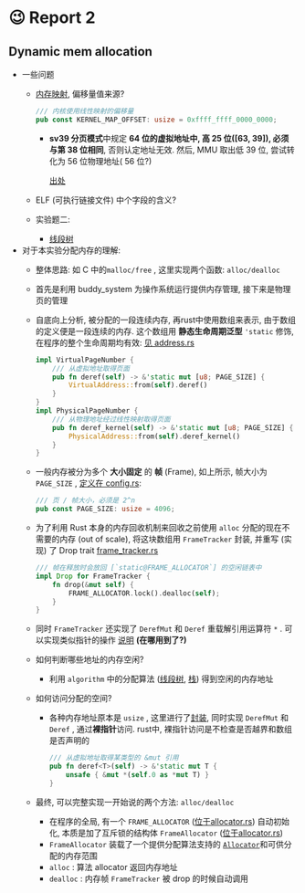 # :wink: Report 2

## Dynamic mem allocation

- 一些问题
  - [内存映射](lab2/os/src/memory/config.rs), 偏移量值来源?

    ```Rust
    /// 内核使用线性映射的偏移量
    pub const KERNEL_MAP_OFFSET: usize = 0xffff_ffff_0000_0000;
    ```

    - **sv39 分页模式**中规定 **64 位的虚拟地址中, 高 25 位([63, 39]), 必须与第 38 位相同**, 否则认定地址无效. 
      然后, MMU 取出低 39 位, 尝试转化为 56 位物理地址( 56 位?)

      [出处](https://rcore-os.github.io/rCore-Tutorial-Book-v3/chapter4/3sv39-implementation-1.html#id3)
  - ELF (可执行链接文件) 中个字段的含义?
  - 实验题二:
    - [线段树](https://www.cnblogs.com/AC-King/p/7789013.html)
- 对于本实验分配内存的理解:
  - 整体思路: 如 C 中的`malloc/free` , 这里实现两个函数: `alloc/dealloc`
  - 首先是利用 buddy_system 为操作系统运行提供内存管理, 接下来是物理页的管理
  - 自底向上分析, 被分配的一段连续内存, 再rust中使用数组来表示, 由于数组的定义便是一段连续的内存. 这个数组用 **静态生命周期泛型** `'static` 修饰, 在程序的整个生命周期均有效: [见 address.rs](lab2/os/src/memory/address.rs)

    ```rust
    impl VirtualPageNumber {
        /// 从虚拟地址取得页面
        pub fn deref(self) -> &'static mut [u8; PAGE_SIZE] {
            VirtualAddress::from(self).deref()
        }
    }
    impl PhysicalPageNumber {
        /// 从物理地址经过线性映射取得页面
        pub fn deref_kernel(self) -> &'static mut [u8; PAGE_SIZE] {
            PhysicalAddress::from(self).deref_kernel()
        }
    }
    ```

  - 一般内存被分为多个 **大小固定** 的 **帧** (Frame), 如上所示, 帧大小为 `PAGE_SIZE` , [定义在 config.rs](lab2/os/src/memory/config.rs):

    ```rust
    /// 页 / 帧大小，必须是 2^n
    pub const PAGE_SIZE: usize = 4096;
    ```

  - 为了利用 Rust 本身的内存回收机制来回收之前使用 `alloc` 分配的现在不需要的内存 (out of scale), 将这块数组用 `FrameTracker` 封装, 并重写 (实现) 了 Drop trait  [frame_tracker.rs](lab2/os/src/memory/frame/frame_tracker.rs)

    ```rust
    /// 帧在释放时会放回 [`static@FRAME_ALLOCATOR`] 的空闲链表中
    impl Drop for FrameTracker {
        fn drop(&mut self) {
            FRAME_ALLOCATOR.lock().dealloc(self);
        }
    }
    ```

  - 同时 `FrameTracker` 还实现了 `DerefMut` 和 `Deref` 重载解引用运算符 `*` . 可以实现类似指针的操作 [说明](http://bean-li.github.io/Deref-DerefMut/) **(在哪用到了?)**
  - 如何判断哪些地址的内存空闲?
    - 利用 `algorithm` 中的分配算法 ([线段树](lab2/os/src/algorithm/src/allocator/segment_tree_allocator.rs), [栈](lab2/os/src/algorithm/src/allocator/stacked_allocator.rs)) 得到空闲的内存地址
  - 如何访问分配的空间?
    - 各种内存地址原本是 `usize` , 这里进行了[封装](lab2/os/src/memory/address.rs), 同时实现 `DerefMut` 和 `Deref` , 通过**裸指针**访问. rust中, 裸指针访问是不检查是否越界和数组是否声明的

      ```rust
      /// 从虚拟地址取得某类型的 &mut 引用
      pub fn deref<T>(self) -> &'static mut T {
          unsafe { &mut *(self.0 as *mut T) }
      }
      ```

  - 最终, 可以完整实现一开始说的两个方法: `alloc/dealloc`
    - 在程序的全局, 有一个 `FRAME_ALLOCATOR` ([位于allocator.rs](lab2/os/src/memory/frame/allocator.rs)) 自动初始化, 本质是加了互斥锁的结构体 `FrameAllocator` ([位于allocator.rs](lab2/os/src/memory/frame/allocator.rs))
    - `FrameAllocator` 装载了一个提供分配算法支持的 [`Allocator`](lab2/os/src/algorithm/src/allocator/mod.rs)和可供分配的内存范围
    - `alloc` : 算法 allocator 返回内存地址
    - `dealloc` : 内存帧 `FrameTracker` 被 drop 的时候自动调用
